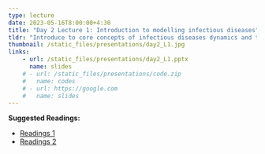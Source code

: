 ```yaml
---
type: lecture
date: 2023-05-16T8:00:00+4:30
title: "Day 2 Lecture 1: Introduction to modelling infectious diseases"
tldr: "Introduce to core concepts of infectious diseases dynamics and the use of mathematical systems to simulate transmission"
thumbnail: /static_files/presentations/day2_L1.jpg
links: 
    - url: /static_files/presentations/day2_L1.pptx
      name: slides
    # - url: /static_files/presentations/code.zip
    #   name: codes
    # - url: https://google.com
    #   name: slides
---
```

**Suggested Readings:**
- [Readings 1](http://example.com)
- [Readings 2](http://example.com)
